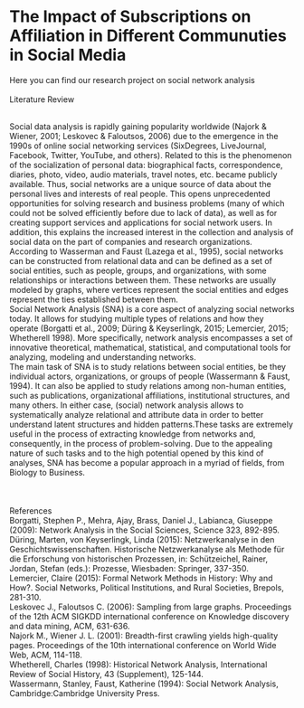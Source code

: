 # The Impact of Subscriptions on Affiliation in Different Communuties in Social Media
Here you can find our research project on social network analysis 
<br />
<br />
Literature Review

<br />
Social data analysis is rapidly gaining popularity worldwide (Najork & Wiener, 2001; Leskovec & Faloutsos, 2006)  due to the emergence in the 1990s of online social networking services (SixDegrees, LiveJournal, Facebook, Twitter, YouTube, and others). Related to this is the phenomenon of the socialization of personal data: biographical facts, correspondence, diaries, photo, video, audio materials, travel notes, etc. became publicly available. Thus, social networks are a unique source of data about the personal lives and interests of real people. This opens unprecedented opportunities for solving research and business problems (many of which could not be solved efficiently before due to lack of data), as well as for creating support services and applications for social network users. In addition, this explains the increased interest in the collection and analysis of social data on the part of companies and research organizations.
<br />
According to Wasserman and Faust (Lazega et al., 1995), social networks can be constructed from relational data and can be defined as a set of social entities, such as people, groups, and organizations, with some relationships or interactions between them. These networks are usually modeled by graphs, where vertices represent the social entities and edges represent the ties established between them.
<br />
Social Network Analysis (SNA) is a core aspect of analyzing social networks today. It allows for studying multiple types of relations and how they operate (Borgatti et al., 2009; Düring & Keyserlingk, 2015; Lemercier, 2015; Whetherell 1998). More specifically, network analysis encompasses a set of innovative theoretical, mathematical, statistical, and computational tools for analyzing, modeling and understanding networks. 
<br />
The main task of SNA is to study relations between social entities, be they individual actors, organizations, or groups of people (Wassermann & Faust, 1994). It can also be applied to study relations among non-human entities, such as publications, organizational affiliations, institutional structures, and many others. In either case, (social) network analysis allows to systematically analyze relational and attribute data in order to better understand latent structures and hidden patterns.These tasks are extremely useful in the process of extracting knowledge from networks and, consequently, in the process of problem-solving. Due to the appealing nature of such tasks and to the high potential opened by this kind of analyses, SNA has become a popular approach in a myriad of fields, from Biology to Business. 



<br />
<br />
<br />
<br />
References 
<br />
Borgatti, Stephen P., Mehra, Ajay, Brass, Daniel J., Labianca, Giuseppe (2009): Network Analysis in the Social Sciences, Science 323, 892-895.
<br />
Düring, Marten, von Keyserlingk, Linda (2015): Netzwerkanalyse in den Geschichtswissenschaften. Historische Netzwerkanalyse als Methode für die Erforschung von historischen Prozessen, in: Schützeichel, Rainer, Jordan, Stefan (eds.): Prozesse, Wiesbaden: Springer, 337-350.
<br />
Lemercier, Claire (2015): Formal Network Methods in History: Why and How?. Social Networks, Political Institutions, and Rural Societies, Brepols, 281-310.
<br />
Leskovec J., Faloutsos C. (2006): Sampling from large graphs. Proceedings of the 12th ACM SIGKDD international conference on Knowledge discovery and data mining, ACM, 631-636.
<br />
Najork M., Wiener J. L. (2001): Breadth-first crawling yields high-quality pages. Proceedings of the 10th international conference on World Wide Web, ACM, 114-118.
<br />
Whetherell, Charles (1998): Historical Network Analysis, International Review of Social History, 43 (Supplement), 125-144.
<br />
Wassermann, Stanley, Faust, Katherine (1994): Social Network Analysis, Cambridge:Cambridge University Press.
